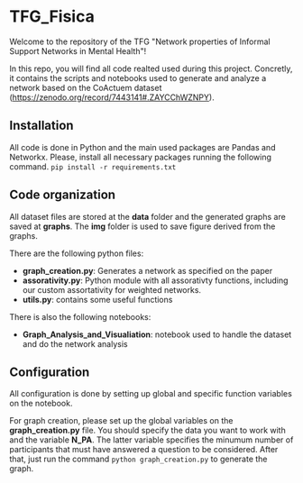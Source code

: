 # TFG_Fisica
Welcome to the repository of the TFG "Network properties of Informal Support Networks 
in Mental Health"!

In this repo, you will find all code realted used during this project.
Concretly, it contains the scripts and notebooks used to generate and analyze a network based on the CoActuem dataset (https://zenodo.org/record/7443141#.ZAYCChWZNPY).

## Installation
All code is done in Python and the main used packages are Pandas and Networkx.
Please, install all necessary packages running the following command.
``
pip install -r requirements.txt
``

## Code organization
All dataset files are stored at the **data** folder and the generated graphs are saved at **graphs**.
The **img** folder is used to save figure derived from the graphs. 

There are the following python files:
- **graph_creation.py**: Generates a network as specified on the paper
- **assorativity.py**: Python module with all assorativty functions, including our custom assortativity for weighted networks.
- **utils.py**: contains some useful functions

There is also the following notebooks:
- **Graph_Analysis_and_Visualiation**: notebook used to handle the dataset and do the network analysis

## Configuration
All configuration is done by setting up global and specific function variables on the notebook.

For graph creation, please set up the global variables on the **graph_creation.py** file.
You should specify the data you want to work with and the variable **N_PA**.
The latter variable specifies the minumum number of participants that must have answered a question to be considered.
After that, just run the command
``
python graph_creation.py
``
to generate the graph.

